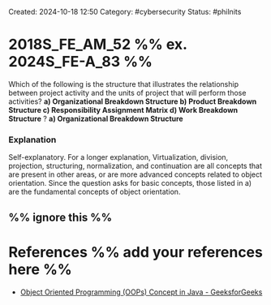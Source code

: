 Created: 2024-10-18 12:50
Category: #cybersecurity 
Status: #philnits



# 2018S_FE_AM_52 %% ex. 2024S_FE-A_83 %%

Which of the following is the structure that illustrates the relationship between project activity and the units of project that will perform those activities?
**a) Organizational Breakdown Structure 
b) Product Breakdown Structure 
c) Responsibility Assignment Matrix 
d) Work Breakdown Structure**
?
**a) Organizational Breakdown Structure** 
### Explanation
Self-explanatory. 
For a longer explanation, Virtualization, division, projection, structuring, normalization, and continuation are all concepts that are present in other areas, or are more advanced concepts related to object orientation. Since the question asks for basic concepts, those listed in a) are the fundamental concepts of object orientation.




%% ignore this %%
---









# References %% add your references here %%
- [Object Oriented Programming (OOPs) Concept in Java - GeeksforGeeks](https://www.geeksforgeeks.org/object-oriented-programming-oops-concept-in-java/)